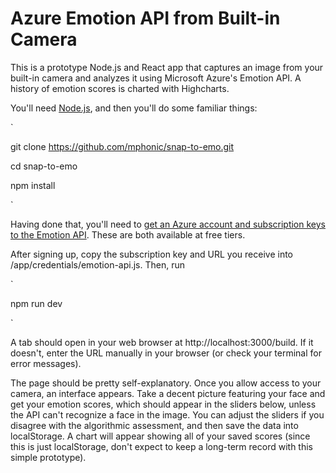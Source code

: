 # Azure Emotion API from Built-in Camera

This is a prototype Node.js and React app that captures an image from your built-in camera and analyzes it using Microsoft Azure's Emotion API. A history of emotion scores is charted with Highcharts.

You'll need [Node.js](https://nodejs.org), and then you'll do some familiar things:

`

git clone https://github.com/mphonic/snap-to-emo.git

cd snap-to-emo

npm install

`

Having done that, you'll need to [get an Azure account and subscription keys to the Emotion API](https://azure.microsoft.com/en-us/try/cognitive-services/). These are both available at free tiers.

After signing up, copy the subscription key and URL you receive into /app/credentials/emotion-api.js. Then, run

`

npm run dev

`

A tab should open in your web browser at http://localhost:3000/build. If it doesn't, enter the URL manually in your browser (or check your terminal for error messages).

The page should be pretty self-explanatory. Once you allow access to your camera, an interface appears. Take a decent picture featuring your face and get your emotion scores, which should appear in the sliders below, unless the API can't recognize a face in the image. You can adjust the sliders if you disagree with the algorithmic assessment, and then save the data into localStorage. A chart will appear showing all of your saved scores (since this is just localStorage, don't expect to keep a long-term record with this simple prototype). 